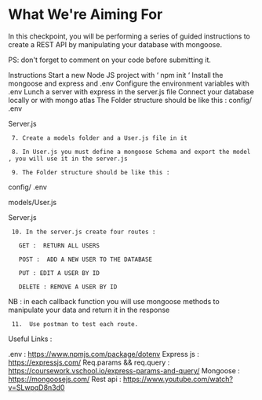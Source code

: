 # What We're Aiming For
In this checkpoint, you will be performing a series of guided instructions to create a REST API by manipulating your database with mongoose.

PS: don't forget to comment on your code before submitting it.

Instructions
Start a new Node JS project  with ‘ npm init ‘
Install the mongoose and express and  .env
Configure the environment variables with .env
Lunch a server with express in the server.js file
Connect your database locally or with mongo atlas
The Folder structure should be like this :
config/ .env 

Server.js

     7. Create a models folder and a User.js file in it 

     8. In User.js you must define a mongoose Schema and export the model , you will use it in the server.js

     9. The Folder structure should be like this : 

config/ .env 

models/User.js

Server.js

     10. In the server.js create four routes : 

       GET :  RETURN ALL USERS 

       POST :  ADD A NEW USER TO THE DATABASE 

       PUT : EDIT A USER BY ID 

       DELETE : REMOVE A USER BY ID 

NB : in each callback function you will use mongoose methods to manipulate your data and return it in the response 

     11.  Use postman to test each route.

                 

  Useful Links : 

.env : https://www.npmjs.com/package/dotenv
Express js : https://expressjs.com/
Req.params && req.query : https://coursework.vschool.io/express-params-and-query/
Mongoose : https://mongoosejs.com/
Rest api : https://www.youtube.com/watch?v=SLwpqD8n3d0
